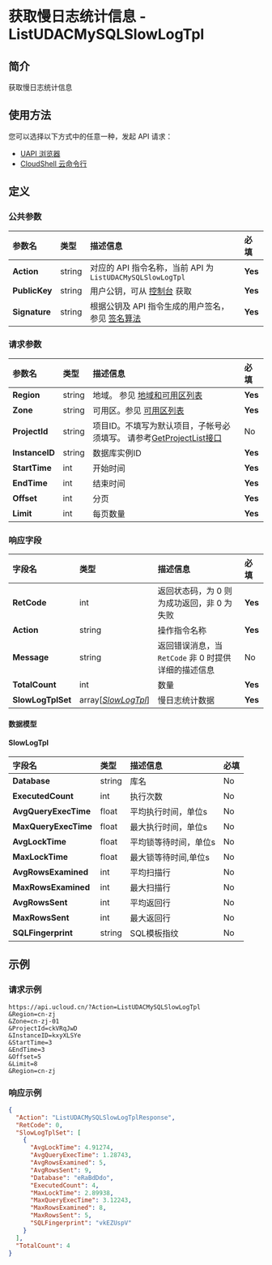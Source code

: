 # 获取慢日志统计信息 - ListUDACMySQLSlowLogTpl

## 简介

获取慢日志统计信息






## 使用方法

您可以选择以下方式中的任意一种，发起 API 请求：
- [UAPI 浏览器](https://console.ucloud.cn/uapi/detail?id=ListUDACMySQLSlowLogTpl)
- [CloudShell 云命令行](https://shell.ucloud.cn/)


## 定义

### 公共参数

| 参数名 | 类型 | 描述信息 | 必填 |
|:---|:---|:---|:---|
| **Action**     | string  | 对应的 API 指令名称，当前 API 为 `ListUDACMySQLSlowLogTpl`                        | **Yes** |
| **PublicKey**  | string  | 用户公钥，可从 [控制台](https://console.ucloud.cn/uapi/apikey) 获取                                             | **Yes** |
| **Signature**  | string  | 根据公钥及 API 指令生成的用户签名，参见 [签名算法](api/summary/signature.md)  | **Yes** |

### 请求参数

| 参数名 | 类型 | 描述信息 | 必填 |
|:---|:---|:---|:---|
| **Region** | string | 地域。 参见 [地域和可用区列表](https://docs.ucloud.cn/api/summary/regionlist) |**Yes**|
| **Zone** | string | 可用区。参见 [可用区列表](https://docs.ucloud.cn/api/summary/regionlist) |**Yes**|
| **ProjectId** | string | 项目ID。不填写为默认项目，子帐号必须填写。 请参考[GetProjectList接口](https://docs.ucloud.cn/api/summary/get_project_list) |No|
| **InstanceID** | string | 数据库实例ID |**Yes**|
| **StartTime** | int | 开始时间 |**Yes**|
| **EndTime** | int | 结束时间 |**Yes**|
| **Offset** | int | 分页 |**Yes**|
| **Limit** | int | 每页数量 |**Yes**|

### 响应字段

| 字段名 | 类型 | 描述信息 | 必填 |
|:---|:---|:---|:---|
| **RetCode** | int | 返回状态码，为 0 则为成功返回，非 0 为失败 |**Yes**|
| **Action** | string | 操作指令名称 |**Yes**|
| **Message** | string | 返回错误消息，当 `RetCode` 非 0 时提供详细的描述信息 |No|
| **TotalCount** | int | 数量 |**Yes**|
| **SlowLogTplSet** | array[[*SlowLogTpl*](#SlowLogTpl)] | 慢日志统计数据 |**Yes**|

#### 数据模型


#### SlowLogTpl

| 字段名 | 类型 | 描述信息 | 必填 |
|:---|:---|:---|:---|
| **Database** | string | 库名 |No|
| **ExecutedCount** | int | 执行次数 |No|
| **AvgQueryExecTime** | float | 平均执行时间，单位s |No|
| **MaxQueryExecTime** | float | 最大执行时间，单位s |No|
| **AvgLockTime** | float | 平均锁等待时间，单位s |No|
| **MaxLockTime** | float | 最大锁等待时间,单位s |No|
| **AvgRowsExamined** | int | 平均扫描行 |No|
| **MaxRowsExamined** | int | 最大扫描行 |No|
| **AvgRowsSent** | int | 平均返回行 |No|
| **MaxRowsSent** | int | 最大返回行 |No|
| **SQLFingerprint** | string | SQL模板指纹 |No|

## 示例

### 请求示例
    
```
https://api.ucloud.cn/?Action=ListUDACMySQLSlowLogTpl
&Region=cn-zj
&Zone=cn-zj-01
&ProjectId=ckVRqJwD
&InstanceID=kxyXLSYe
&StartTime=3
&EndTime=3
&Offset=5
&Limit=8
&Region=cn-zj
```

### 响应示例
    
```json
{
  "Action": "ListUDACMySQLSlowLogTplResponse",
  "RetCode": 0,
  "SlowLogTplSet": [
    {
      "AvgLockTime": 4.91274,
      "AvgQueryExecTime": 1.28743,
      "AvgRowsExamined": 5,
      "AvgRowsSent": 9,
      "Database": "eRaBdDdo",
      "ExecutedCount": 4,
      "MaxLockTime": 2.89938,
      "MaxQueryExecTime": 3.12243,
      "MaxRowsExamined": 8,
      "MaxRowsSent": 5,
      "SQLFingerprint": "vkEZUspV"
    }
  ],
  "TotalCount": 4
}
```





